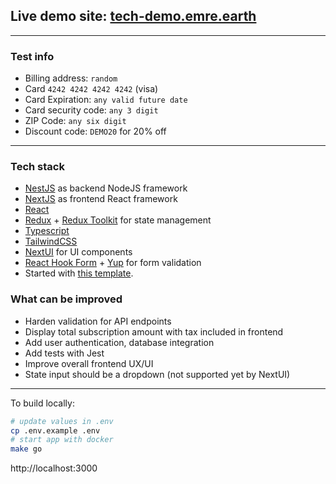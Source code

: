 ## Live demo site: [tech-demo.emre.earth](https://tech-demo.emre.earth/)

---

### Test info
- Billing address: `random`
- Card `4242 4242 4242 4242` (visa)
- Card Expiration: `any valid future date`
- Card security code: `any 3 digit`
- ZIP Code: `any six digit`
- Discount code: `DEMO20` for 20% off

---

### Tech stack

- [Ne<ins>s</ins>tJS](https://nestjs.com) as backend NodeJS framework
- [Ne<ins>x</ins>tJS](https://nextjs.org) as frontend React framework
- [React](https://reactjs.org)
- [Redux](https://redux.js.org) + [Redux Toolkit](https://redux-toolkit.js.org) for state management
- [Typescript](https://www.typescriptlang.org)
- [TailwindCSS](https://tailwindcss.com/)
- [NextUI](https://nextui.org) for UI components
- [React Hook Form](https://react-hook-form.com) + [Yup](https://github.com/jquense/yup) for form validation
- Started with [this template](https://github.com/thisismydesign/nestjs-starter).

### What can be improved
- Harden validation for API endpoints
- Display total subscription amount with tax included in frontend
- Add user authentication, database integration
- Add tests with Jest
- Improve overall frontend UX/UI
- State input should be a dropdown (not supported yet by NextUI)

---

To build locally:

```sh
# update values in .env
cp .env.example .env
# start app with docker
make go
```

http://localhost:3000
